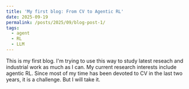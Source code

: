```yaml
---
title: 'My first blog: From CV to Agentic RL'
date: 2025-09-19
permalink: /posts/2025/09/blog-post-1/
tags:
  - agent
  - RL
  - LLM
---
```


This is my first blog. I'm trying to use this way to study latest reseach and industrial work as much as I can. My current research interests include agentic RL. Since most of my time has been devoted to CV in the last two years, it is a challenge. But I will take it.
